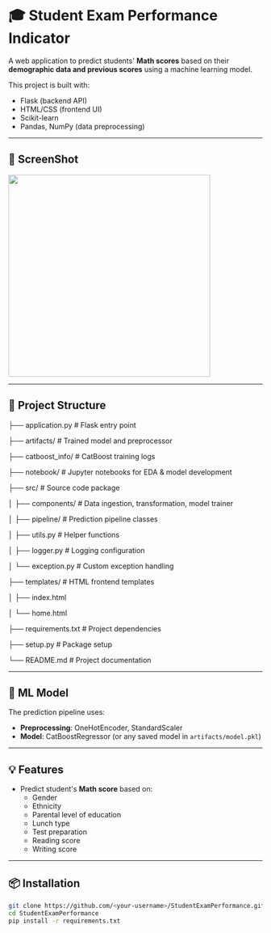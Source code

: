 # 🎓 Student Exam Performance Indicator

A web application to predict students' **Math scores** based on their **demographic data and previous scores** using a machine learning model.

This project is built with:
- Flask (backend API)
- HTML/CSS (frontend UI)
- Scikit-learn 
- Pandas, NumPy (data preprocessing)

---

## 🚀 ScreenShot

<img src="templates/Demo.png" width="400">

---

## 📂 Project Structure

├── application.py # Flask entry point

├── artifacts/ # Trained model and preprocessor

├── catboost_info/ # CatBoost training logs

├── notebook/ # Jupyter notebooks for EDA & model development

├── src/ # Source code package

│ ├── components/ # Data ingestion, transformation, model trainer

│ ├── pipeline/ # Prediction pipeline classes

│ ├── utils.py # Helper functions

│ ├── logger.py # Logging configuration

│ └── exception.py # Custom exception handling

├── templates/ # HTML frontend templates

│ ├── index.html

│ └── home.html

├── requirements.txt # Project dependencies

├── setup.py # Package setup

└── README.md # Project documentation



---

## 🧠 ML Model

The prediction pipeline uses:
- **Preprocessing**: OneHotEncoder, StandardScaler
- **Model**: CatBoostRegressor (or any saved model in `artifacts/model.pkl`)

---

## 💡 Features

- Predict student's **Math score** based on:
  - Gender
  - Ethnicity
  - Parental level of education
  - Lunch type
  - Test preparation
  - Reading score
  - Writing score

---

## 📦 Installation

```bash
git clone https://github.com/<your-username>/StudentExamPerformance.git
cd StudentExamPerformance
pip install -r requirements.txt
